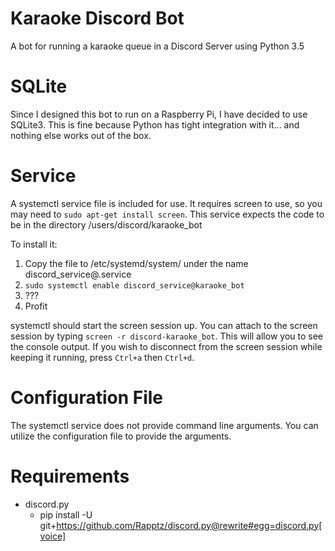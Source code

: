 # Karaoke Discord Bot
A bot for running a karaoke queue in a Discord Server using Python 3.5

# SQLite
Since I designed this bot to run on a Raspberry Pi, I have decided to use SQLite3. This is fine because Python has tight integration with it... and nothing else works out of the box.

# Service
A systemctl service file is included for use. It requires screen to use, so you may need to `sudo apt-get install screen`. This service expects the code to be in the directory /users/discord/karaoke_bot

To install it:
1. Copy the file to /etc/systemd/system/ under the name discord_service@.service
2. `sudo systemctl enable discord_service@karaoke_bot`
3. ???
4. Profit

systemctl should start the screen session up. You can attach to the screen session by typing `screen -r discord-karaoke_bot`. This will allow you to see the console output. If you wish to disconnect from the screen session while keeping it running, press `Ctrl+a` then `Ctrl+d`.

# Configuration File
The systemctl service does not provide command line arguments. You can utilize the configuration file to provide the arguments.

# Requirements
* discord.py
  * pip install -U git+https://github.com/Rapptz/discord.py@rewrite#egg=discord.py[voice]
